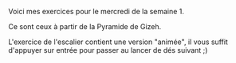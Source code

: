 Voici mes exercices pour le mercredi de la semaine 1.


Ce sont ceux à partir de la Pyramide de Gizeh.


L'exercice de l'escalier contient une version "animée", il vous suffit d'appuyer sur entrée pour passer au lancer de dés suivant ;)
